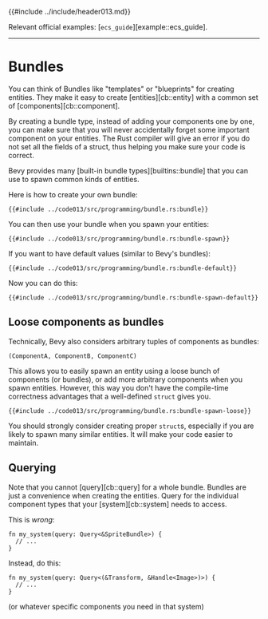 {{#include ../include/header013.md}}

Relevant official examples:
[`ecs_guide`][example::ecs_guide].

---

# Bundles

You can think of Bundles like "templates" or "blueprints" for creating entities.
They make it easy to create [entities][cb::entity] with a common set of
[components][cb::component].

By creating a bundle type, instead of adding your components one by one, you
can make sure that you will never accidentally forget some important component
on your entities. The Rust compiler will give an error if you do not set all
the fields of a struct, thus helping you make sure your code is correct.

Bevy provides many [built-in bundle types][builtins::bundle] that you can use
to spawn common kinds of entities.

Here is how to create your own bundle:

```rust,no_run,noplayground
{{#include ../code013/src/programming/bundle.rs:bundle}}
```

You can then use your bundle when you spawn your entities:

```rust,no_run,noplayground
{{#include ../code013/src/programming/bundle.rs:bundle-spawn}}
```

If you want to have default values (similar to Bevy's bundles):

```rust,no_run,noplayground
{{#include ../code013/src/programming/bundle.rs:bundle-default}}
```

Now you can do this:

```rust,no_run,noplayground
{{#include ../code013/src/programming/bundle.rs:bundle-spawn-default}}
```

## Loose components as bundles

Technically, Bevy also considers arbitrary tuples of components as bundles:

```
(ComponentA, ComponentB, ComponentC)
```

This allows you to easily spawn an entity using a loose bunch of components (or
bundles), or add more arbitrary components when you spawn entities. However,
this way you don't have the compile-time correctness advantages that a
well-defined `struct` gives you.

```rust,no_run,noplayground
{{#include ../code013/src/programming/bundle.rs:bundle-spawn-loose}}
```

You should strongly consider creating proper `struct`s, especially if you are
likely to spawn many similar entities. It will make your code easier to maintain.

## Querying

Note that you cannot [query][cb::query] for a whole bundle. Bundles are just a
convenience when creating the entities. Query for the individual component types
that your [system][cb::system] needs to access.

This is *wrong*:

```rust,no_run,noplayground
fn my_system(query: Query<&SpriteBundle>) {
  // ...
}
```

Instead, do this:

```rust,no_run,noplayground
fn my_system(query: Query<(&Transform, &Handle<Image>)>) {
  // ...
}
```

(or whatever specific components you need in that system)

